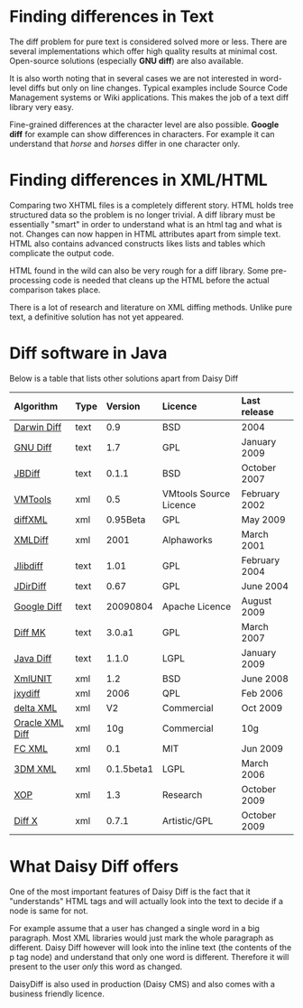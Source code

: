 # Finding differences in Text #

The diff problem for pure text is considered solved more or less. There are several
implementations which offer high quality results at minimal cost. Open-source
solutions (especially **GNU diff**) are also available.

It is also worth noting that in several cases we are not interested in word-level diffs but only on line changes. Typical examples include Source Code Management systems or Wiki applications. This makes the job of a text diff library very easy.

Fine-grained differences at the character level are also possible. **Google diff** for example can show differences in characters. For example it can understand that _horse_ and _horses_ differ in one character only.

# Finding differences in XML/HTML #

Comparing two XHTML files is a completely different story. HTML holds tree structured data so the problem is no longer trivial. A diff library must be essentially "smart" in order to understand what is an html tag and what is not. Changes can now happen in HTML attributes apart from simple text. HTML also contains advanced constructs likes lists and tables which complicate the output code.

HTML found in the wild can also be very rough for a diff library. Some pre-processing code is needed that cleans up the HTML before the actual comparison takes place.

There is a lot of research and literature on XML diffing methods. Unlike pure text, a definitive solution has not yet appeared.

# Diff software in Java #

Below is a table that lists other solutions apart from Daisy Diff

| **Algorithm** | **Type** | **Version** | **Licence** | **Last release** |
|:--------------|:---------|:------------|:------------|:-----------------|
| [Darwin Diff](http://www.darwinsys.com/freeware) | text | 0.9 | BSD | 2004 |
| [GNU Diff](http://www.bmsi.com/java/#diff) | text | 1.7 | GPL | January 2009 |
| [JBDiff](http://www.wombat.ie/software/jbdiff/downloads/) | text | 0.1.1 | BSD | October 2007 |
| [VMTools](http://www.vmsystems.net/vmtools/) | xml | 0.5 | VMtools Source Licence | February 2002 |
| [diffXML](http://diffxml.sourceforge.net/) | xml | 0.95Beta | GPL | May 2009 |
| [XMLDiff](http://www.alphaworks.ibm.com/tech/xmldiffmerge) | xml | 2001 | Alphaworks | March 2001 |
| [Jlibdiff](http://jlibdiff.sourceforge.net/) | text | 1.01 | GPL | February 2004 |
| [JDirDiff](http://sourceforge.net/projects/jdirdiff/) | text | 0.67 | GPL | June 2004 |
| [Google Diff](http://code.google.com/p/google-diff-match-patch/) | text | 20090804 | Apache Licence | August 2009 |
| [Diff MK](http://sourceforge.net/projects/diffmk/) | text | 3.0.a1 | GPL | March 2007 |
| [Java Diff](http://www.incava.org/projects/java/java-diff/) | text | 1.1.0 | LGPL | January 2009 |
| [XmlUNIT](http://xmlunit.sourceforge.net/) | xml | 1.2 | BSD | June 2008 |
| [jxydiff](http://potiron.loria.fr/projects/jxydiff) | xml | 2006 | QPL | Feb 2006|
| [delta XML](http://www.deltaxml.com/) | xml | V2 | Commercial | Oct 2009 |
| [Oracle XML Diff](http://www.oracle.com/technology/tech/xml/xdkhome.html) | xml | 10g | Commercial | 10g|
| [FC XML](http://code.google.com/p/fc-xmldiff/) | xml | 0.1 | MIT | Jun 2009 |
| [3DM XML](http://tdm.berlios.de/3dm/doc/index.html) | xml | 0.1.5beta1 | LGPL| March 2006 |
| [XOP](http://www.living-pages.de/de/projects/xop/index.html) | xml | 1.3| Research | October 2009 |
| [Diff X](http://www.topologi.com/diffx/) | xml | 0.7.1 | Artistic/GPL| October 2009 |

# What Daisy Diff offers #

One of the most important features of Daisy Diff is the fact that it "understands" HTML tags and will actually look into the text to decide if a node is same for not.

For example assume that a user has changed a single word in a big paragraph. Most XML libraries would just mark the whole paragraph as different. Daisy Diff however will look into the inline text (the contents of the p tag node) and understand that only one word is different. Therefore it will present to the user _only_ this word as changed.

DaisyDiff is also used in production (Daisy CMS) and also comes with a business friendly licence.
